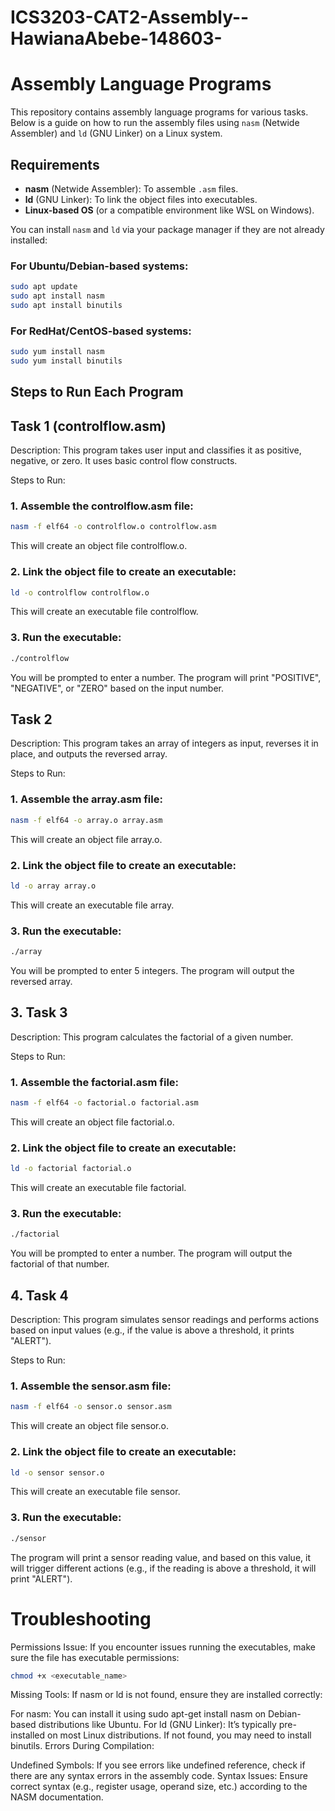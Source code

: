 # ICS3203-CAT2-Assembly--HawianaAbebe-148603-

# Assembly Language Programs

This repository contains assembly language programs for various tasks. Below is a guide on how to run the assembly files using `nasm` (Netwide Assembler) and `ld` (GNU Linker) on a Linux system.

## Requirements

- **nasm** (Netwide Assembler): To assemble `.asm` files.
- **ld** (GNU Linker): To link the object files into executables.
- **Linux-based OS** (or a compatible environment like WSL on Windows).

You can install `nasm` and `ld` via your package manager if they are not already installed:

### For Ubuntu/Debian-based systems:
```bash
sudo apt update
sudo apt install nasm
sudo apt install binutils
```

### For RedHat/CentOS-based systems:
```bash
sudo yum install nasm
sudo yum install binutils
```


## Steps to Run Each Program

## Task 1 (controlflow.asm)

Description:
This program takes user input and classifies it as positive, negative, or zero. It uses basic control flow constructs.

Steps to Run:
### 1. Assemble the controlflow.asm file:

```bash
nasm -f elf64 -o controlflow.o controlflow.asm
```
This will create an object file controlflow.o.

### 2. Link the object file to create an executable:

```bash
ld -o controlflow controlflow.o
```
This will create an executable file controlflow.

### 3. Run the executable:

```bash
./controlflow
```
You will be prompted to enter a number. The program will print "POSITIVE", "NEGATIVE", or "ZERO" based on the input number.

## Task 2
Description:
This program takes an array of integers as input, reverses it in place, and outputs the reversed array.

Steps to Run:

### 1. Assemble the array.asm file:

```bash
nasm -f elf64 -o array.o array.asm
```
This will create an object file array.o.

### 2. Link the object file to create an executable:

```bash
ld -o array array.o
```
This will create an executable file array.

### 3. Run the executable:

```bash
./array
```
You will be prompted to enter 5 integers. The program will output the reversed array.

## 3. Task 3

Description:
This program calculates the factorial of a given number.

Steps to Run:
### 1. Assemble the factorial.asm file:

```bash
nasm -f elf64 -o factorial.o factorial.asm
```
This will create an object file factorial.o.

### 2. Link the object file to create an executable:

```bash
ld -o factorial factorial.o
```
This will create an executable file factorial.

### 3. Run the executable:

```bash
./factorial
```
You will be prompted to enter a number. The program will output the factorial of that number.

## 4. Task 4

Description:
This program simulates sensor readings and performs actions based on input values (e.g., if the value is above a threshold, it prints "ALERT").

Steps to Run:
### 1. Assemble the sensor.asm file:

```bash
nasm -f elf64 -o sensor.o sensor.asm
```
This will create an object file sensor.o.

### 2. Link the object file to create an executable:

```bash
ld -o sensor sensor.o
```
This will create an executable file sensor.

### 3. Run the executable:

```bash
./sensor
```
The program will print a sensor reading value, and based on this value, it will trigger different actions (e.g., if the reading is above a threshold, it will print "ALERT").

# Troubleshooting
Permissions Issue: If you encounter issues running the executables, make sure the file has executable permissions:

```bash
chmod +x <executable_name>
```
Missing Tools: If nasm or ld is not found, ensure they are installed correctly:

For nasm: You can install it using sudo apt-get install nasm on Debian-based distributions like Ubuntu.
For ld (GNU Linker): It’s typically pre-installed on most Linux distributions. If not found, you may need to install binutils.
Errors During Compilation:

Undefined Symbols: If you see errors like undefined reference, check if there are any syntax errors in the assembly code.
Syntax Issues: Ensure correct syntax (e.g., register usage, operand size, etc.) according to the NASM documentation.
